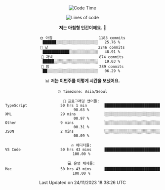 <div align="center">

<br />

 <!--START_SECTION:waka-->
![Code Time](http://img.shields.io/badge/Code%20Time-1%2C701%20hrs%2019%20mins-blue)

![Lines of code](https://img.shields.io/badge/%EC%A0%80%EB%8A%94%20%EC%97%AC%ED%83%9C%EA%B9%8C%EC%A7%80%20-3.2%20million%20%EC%A4%84%EC%9D%98%20%EC%BD%94%EB%93%9C%EB%A5%BC%20%EC%9E%91%EC%84%B1%ED%96%88%EC%96%B4%EC%9A%94.-blue)

**저는 아침형 인간이에요. 🐤** 

```text
🌞 아침                     1183 commits        ██████░░░░░░░░░░░░░░░░░░░   25.76 % 
🌆 낮　                     2246 commits        ████████████░░░░░░░░░░░░░   48.91 % 
🌃 저녁                     874 commits         █████░░░░░░░░░░░░░░░░░░░░   19.03 % 
🌙 밤　                     289 commits         ██░░░░░░░░░░░░░░░░░░░░░░░   06.29 % 
```


📊 **저는 이번주를 이렇게 시간을 보냈어요.** 

```text
🕑︎ Timezone: Asia/Seoul

💬 프로그래밍 언어들: 
TypeScript               50 hrs 1 min        █████████████████████████   98.63 % 
XML                      29 mins             ░░░░░░░░░░░░░░░░░░░░░░░░░   00.97 % 
Other                    9 mins              ░░░░░░░░░░░░░░░░░░░░░░░░░   00.31 % 
JSON                     2 mins              ░░░░░░░░░░░░░░░░░░░░░░░░░   00.09 % 

🔥 에디터들: 
VS Code                  50 hrs 43 mins      █████████████████████████   100.00 % 

💻 운영 체제들: 
Mac                      50 hrs 43 mins      █████████████████████████   100.00 % 
```


 Last Updated on 24/11/2023 18:38:26 UTC
<!--END_SECTION:waka-->

</div>

